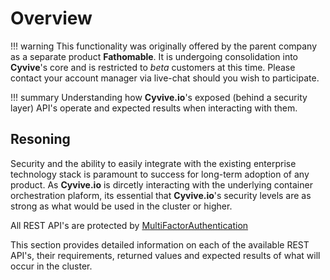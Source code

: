 # Overview

!!! warning
    This functionality was originally offered by the parent company as a separate product **Fathomable**. It is undergoing consolidation into **Cyvive**'s core and is restricted to _beta_ customers at this time. Please contact your account manager via live-chat should you wish to participate.

!!! summary
		Understanding how **Cyvive.io**'s exposed (behind a security layer) API's operate and expected results when interacting with them.

## Resoning

Security and the ability to easily integrate with the existing enterprise technology stack is paramount to success for long-term adoption of any product. As **Cyvive.io** is dircetly interacting with the underlying container orchestration plaform, its essential that **Cyvive.io**'s security levels are as strong as what would be used in the cluster or higher.

All REST API's are protected by [MultiFactorAuthentication](../architecture/authentication.md)

This section provides detailed information on each of the available REST API's, their requirements, returned values and expected results of what will occur in the cluster.
